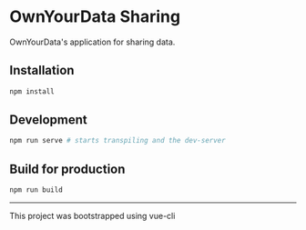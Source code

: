 # OwnYourData Sharing

OwnYourData's application for sharing data.

## Installation

```bash
npm install
```

## Development

```bash
npm run serve # starts transpiling and the dev-server
```

## Build for production

```bash
npm run build
```

---

This project was bootstrapped using vue-cli
